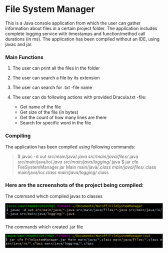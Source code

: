 # File System Manager

This is a Java console application from which the user can gather information about files in a certain project folder. The application includes complete logging service with timestamps and function/method call durations (in ms). The application has been compiled without an IDE, using javac and jar.

### Main Functions

1. The user can print all the files in the folder

2. The user can search a file by its extension

3. The user can search for .txt -file name

4. The user can do following actions with provided Dracula.txt -file:
    - Get name of the file
    - Get size of the file (in bytes)
    - Get the count of how many lines are there
    - Search for specific word in the file

### Compiling

The application has been compiled using following commands:

> $ javac -d out src/main/java/*.java src/main/java/files/*.java src/main/java/io/*.java src/main/java/logging/*.java
> $ jar cfe FileSystemManager.jar Main main/java/*.class main/java/files/*.class main/java/io/*.class main/java/logging/*.class

### Here are the screenshots of the project being compiled:

The command which compiled javas to classes

![Image](src/screenshots/javac_command.png)

The commands which created .jar file

![Image](src/screenshots/jar_command.png)
